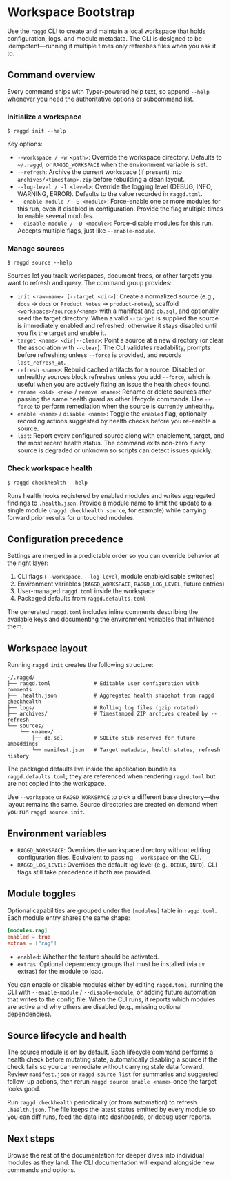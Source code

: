 # Workspace Bootstrap

Use the `raggd` CLI to create and maintain a local workspace that holds
configuration, logs, and module metadata. The CLI is designed to be
idempotent—running it multiple times only refreshes files when you ask it to.

## Command overview

Every command ships with Typer-powered help text, so append `--help` whenever
you need the authoritative options or subcommand list.

### Initialize a workspace

```console
$ raggd init --help
```

Key options:
- `--workspace / -w <path>`: Override the workspace directory. Defaults to
  `~/.raggd`, or `RAGGD_WORKSPACE` when the environment variable is set.
- `--refresh`: Archive the current workspace (if present) into
  `archives/<timestamp>.zip` before rebuilding a clean layout.
- `--log-level / -l <level>`: Override the logging level (DEBUG, INFO, WARNING,
  ERROR). Defaults to the value recorded in `raggd.toml`.
- `--enable-module / -E <module>`: Force-enable one or more modules for this
  run, even if disabled in configuration. Provide the flag multiple times to
  enable several modules.
- `--disable-module / -D <module>`: Force-disable modules for this run. Accepts
  multiple flags, just like `--enable-module`.

### Manage sources

```console
$ raggd source --help
```

Sources let you track workspaces, document trees, or other targets you want to
refresh and query. The command group provides:
- `init <raw-name> [--target <dir>]`: Create a normalized source (e.g.,
  `docs` → `docs` or `Product Notes` → `product-notes`), scaffold
  `<workspace>/sources/<name>` with a manifest and `db.sql`, and optionally seed
  the target directory. When a valid `--target` is supplied the source is
  immediately enabled and refreshed; otherwise it stays disabled until you fix
  the target and enable it.
- `target <name> <dir|--clear>`: Point a source at a new directory (or clear
  the association with `--clear`). The CLI validates readability, prompts
  before refreshing unless `--force` is provided, and records `last_refresh_at`.
- `refresh <name>`: Rebuild cached artifacts for a source. Disabled or unhealthy
  sources block refreshes unless you add `--force`, which is useful when you are
  actively fixing an issue the health check found.
- `rename <old> <new>` / `remove <name>`: Rename or delete sources after
  passing the same health guard as other lifecycle commands. Use `--force` to
  perform remediation when the source is currently unhealthy.
- `enable <name>` / `disable <name>`: Toggle the `enabled` flag, optionally
  recording actions suggested by health checks before you re-enable a source.
- `list`: Report every configured source along with enablement, target, and the
  most recent health status. The command exits non-zero if any source is
  degraded or unknown so scripts can detect issues quickly.

### Check workspace health

```console
$ raggd checkhealth --help
```

Runs health hooks registered by enabled modules and writes aggregated findings
to `.health.json`. Provide a module name to limit the update to a single module
(`raggd checkhealth source`, for example) while carrying forward prior results
for untouched modules.

## Configuration precedence

Settings are merged in a predictable order so you can override behavior at the
right layer:

1. CLI flags (`--workspace`, `--log-level`, module enable/disable switches)
2. Environment variables (`RAGGD_WORKSPACE`, `RAGGD_LOG_LEVEL`, future entries)
3. User-managed `raggd.toml` inside the workspace
4. Packaged defaults from `raggd.defaults.toml`

The generated `raggd.toml` includes inline comments describing the available
keys and documenting the environment variables that influence them.

## Workspace layout

Running `raggd init` creates the following structure:

```
~/.raggd/
├── raggd.toml              # Editable user configuration with comments
├── .health.json            # Aggregated health snapshot from raggd checkhealth
├── logs/                   # Rolling log files (gzip rotated)
├── archives/               # Timestamped ZIP archives created by --refresh
└── sources/
    └── <name>/
        ├── db.sql          # SQLite stub reserved for future embeddings
        └── manifest.json   # Target metadata, health status, refresh history
```

The packaged defaults live inside the application bundle as
`raggd.defaults.toml`; they are referenced when rendering `raggd.toml` but are
not copied into the workspace.

Use `--workspace` or `RAGGD_WORKSPACE` to pick a different base directory—the
layout remains the same. Source directories are created on demand when you run
`raggd source init`.

## Environment variables

- `RAGGD_WORKSPACE`: Overrides the workspace directory without editing
  configuration files. Equivalent to passing `--workspace` on the CLI.
- `RAGGD_LOG_LEVEL`: Overrides the default log level (e.g., `DEBUG`, `INFO`).
  CLI flags still take precedence if both are provided.

## Module toggles

Optional capabilities are grouped under the `[modules]` table in
`raggd.toml`. Each module entry shares the same shape:

```toml
[modules.rag]
enabled = true
extras = ["rag"]
```

- `enabled`: Whether the feature should be activated.
- `extras`: Optional dependency groups that must be installed (via `uv` extras)
  for the module to load.

You can enable or disable modules either by editing `raggd.toml`, running the
CLI with `--enable-module` / `--disable-module`, or adding future automation
that writes to the config file. When the CLI runs, it reports which modules are
active and why others are disabled (e.g., missing optional dependencies).

## Source lifecycle and health

The source module is on by default. Each lifecycle command performs a health
check before mutating state, automatically disabling a source if the check
fails so you can remediate without carrying stale data forward. Review
`manifest.json` or `raggd source list` for summaries and suggested follow-up
actions, then rerun `raggd source enable <name>` once the target looks good.

Run `raggd checkhealth` periodically (or from automation) to refresh
`.health.json`. The file keeps the latest status emitted by every module so you
can diff runs, feed the data into dashboards, or debug user reports.

## Next steps

Browse the rest of the documentation for deeper dives into individual modules
as they land. The CLI documentation will expand alongside new commands and
options.

